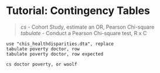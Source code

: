 # Tutorial: Contingency Tables #
> *cs* - Cohort Study, estimate an OR, Pearson Chi-square  
> *tabulate* - Conduct a Pearson Chi-square test, R x C  

	use "chis_healthdisparities.dta", replace
	tabulate poverty doctor, row
	tabulate poverty doctor, row expected

	cs doctor poverty, or woolf


